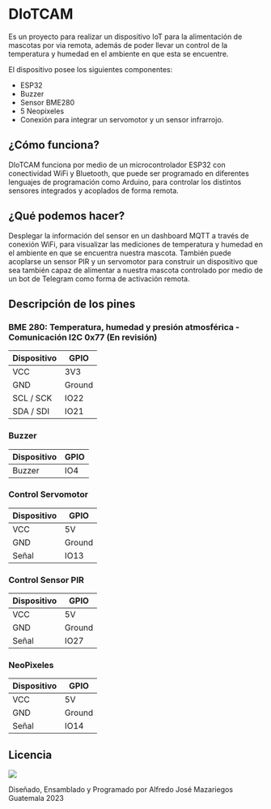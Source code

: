 # **DIoTCAM**

Es un proyecto para realizar un dispositivo IoT para la alimentación de mascotas por via remota, además de poder llevar un control de la temperatura y humedad en el ambiente en que esta se encuentre.

El dispositivo posee los siguientes componentes:

- ESP32
- Buzzer
- Sensor BME280
- 5 Neopixeles
- Conexión para integrar un servomotor y un sensor infrarrojo.

## ¿Cómo funciona?

DIoTCAM funciona por medio de un microcontrolador ESP32 con conectividad WiFi y Bluetooth, que puede ser programado en diferentes lenguajes de programación como Arduino, para controlar los distintos sensores integrados y acoplados de forma remota.

## ¿Qué podemos hacer?

Desplegar la información del sensor en un dashboard MQTT a través de conexión WiFi, para visualizar las mediciones de temperatura y humedad en el ambiente en que se encuentra nuestra mascota. También puede acoplarse un sensor PIR y un servomotor para construir un dispositivo que sea también capaz de alimentar a nuestra mascota controlado por medio de un bot de Telegram como forma de activación remota.

## Descripción de los pines
### BME 280: Temperatura, humedad y presión atmosférica - Comunicación I2C 0x77 (En revisión)
| Dispositivo | GPIO |
|----------|----------|
| VCC | 3V3 |
| GND | Ground |
| SCL / SCK | IO22 |
| SDA / SDI | IO21 |

### Buzzer
| Dispositivo | GPIO |
|----------|----------|
| Buzzer | IO4 |

### Control Servomotor
| Dispositivo | GPIO |
|----------|----------|
| VCC | 5V |
| GND | Ground |
| Señal | IO13 |

### Control Sensor PIR
| Dispositivo | GPIO |
|----------|----------|
| VCC | 5V |
| GND | Ground |
| Señal | IO27 |

### NeoPixeles
| Dispositivo | GPIO |
|----------|----------|
| VCC | 5V |
| GND | Ground |
| Señal | IO14 |

## Licencia

<image src="/img/oshw_facts.jpg">

Diseñado, Ensamblado y Programado por Alfredo José Mazariegos
Guatemala 2023
